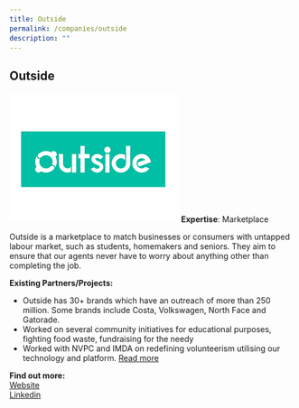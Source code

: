 ```yaml
---
title: Outside
permalink: /companies/outside
description: ""
---
```

## Outside
![Alt text for image on Isomer site](/images/outside.jpeg)
**Expertise**: Marketplace

Outside is a marketplace to match businesses or consumers with untapped labour market, such as students, homemakers and seniors. They aim to ensure that our agents never have to worry about anything other than completing the job.

**Existing Partners/Projects:** 
* Outside has 30+ brands which have an outreach of more than 250 million. Some brands include Costa, Volkswagen, North Face and Gatorade. 
* Worked on several community initiatives for educational purposes, fighting food waste, fundraising for the needy 
* Worked with NVPC and IMDA on redefining volunteerism utilising our technology and platform. [Read more](https://www.outsideapp.co/volunteer/)



**Find out more:** \
[Website](https://www.outsideapp.co/)\
[Linkedin](https://www.linkedin.com/company/outsideapp/)